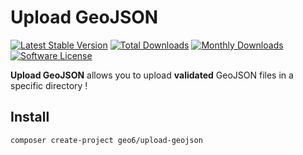 # Upload GeoJSON

[![Latest Stable Version](https://poser.pugx.org/geo6/upload-geojson/v/stable)](https://packagist.org/packages/geo6/upload-geojson)
[![Total Downloads](https://poser.pugx.org/geo6/upload-geojson/downloads)](https://packagist.org/packages/geo6/upload-geojson)
[![Monthly Downloads](https://poser.pugx.org/geo6/upload-geojson/d/monthly.png)](https://packagist.org/packages/geo6/upload-geojson)
[![Software License](https://img.shields.io/badge/license-GPL--3.0-brightgreen.svg)](LICENSE)

**Upload GeoJSON** allows you to upload **validated** GeoJSON files in a specific directory !

## Install

    composer create-project geo6/upload-geojson
